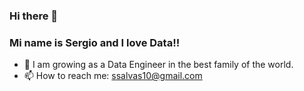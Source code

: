 ### Hi there 👋
### Mi name is Sergio and I love Data!!
- 🌱 I am growing as a Data Engineer in the best family of the world.
- 📫 How to reach me: ssalvas10@gmail.com

<!--
**Sersal10/sersal10** is a ✨ _special_ ✨ repository because its `README.md` (this file) appears on your GitHub profile.

Here are some ideas to get you started:

- 🔭 I’m currently open to work
- 🌱 I’m currently learning ...
- 👯 I’m looking to collaborate on ...
- 🤔 I’m looking for help with ...
- 💬 Ask me about ...
- 📫 How to reach me: ssalvas10@gmail.com
- 😄 Pronouns: He/Him
- ⚡ Fun fact: ...
-->
